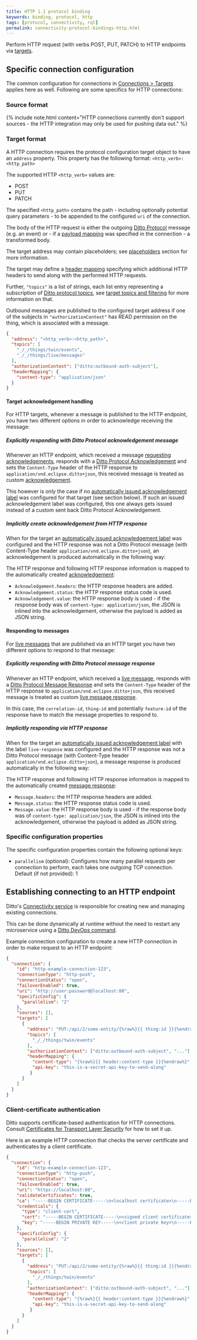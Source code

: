 ```yaml
---
title: HTTP 1.1 protocol binding
keywords: binding, protocol, http
tags: [protocol, connectivity, rql]
permalink: connectivity-protocol-bindings-http.html
---
```


Perform HTTP request (with verbs POST, PUT, PATCH) to HTTP endpoints via [targets](#target-format).

## Specific connection configuration

The common configuration for connections in [Connections > Targets](basic-connections.html#targets) applies here 
as well. Following are some specifics for HTTP connections:

### Source format

{% include note.html content="HTTP connections currently don't support sources - the HTTP integration may only be used for pushing data out." %}

### Target format

A HTTP connection requires the protocol configuration target object to have an `address` property.
This property has the following format: `<http_verb>:<http_path>`

The supported HTTP `<http_verb>` values are:
* POST
* PUT
* PATCH

The specified `<http_path>` contains the path - including optionally potential query parameters - to be appended to the 
configured `uri` of the connection.

The body of the HTTP request is either the outgoing [Ditto Protocol](protocol-specification.html) message (e.g. an event)
or - if a [payload mapping](connectivity-mapping.html) was specified in the connection - a transformed body.

The target address may contain placeholders; see
[placeholders](basic-connections.html#placeholder-for-target-addresses) section for more information.

The target may define a [header mapping](connectivity-header-mapping.html) specifying which additional HTTP headers to
send along with the performed HTTP requests.

Further, `"topics"` is a list of strings, each list entry representing a subscription of
[Ditto protocol topics](protocol-specification-topic.html), see 
[target topics and filtering](basic-connections.html#target-topics-and-filtering) for more information on that.

Outbound messages are published to the configured target address if one of the subjects in `"authorizationContext"`
has READ permission on the thing, which is associated with a message.

```json
{
  "address": "<http_verb>:<http_path>",
  "topics": [
    "_/_/things/twin/events",
    "_/_/things/live/messages"
  ],
  "authorizationContext": ["ditto:outbound-auth-subject"],
  "headerMapping": {
    "content-type": "application/json"
  }
}
```

#### Target acknowledgement handling

For HTTP targets, whenever a message is published to the HTTP endpoint, you have two different options in order to 
acknowledge receiving the message:

##### Explicitly responding with Ditto Protocol acknowledgement message

Whenever an HTTP endpoint, which received a message 
[requesting acknowledgements](basic-acknowledgements.html#requesting-acks),
responds with a [Ditto Protocol Acknowledgement](protocol-specification-acks.html#acknowledgement) and sets the 
`Content-Type` header of the HTTP response to `application/vnd.eclipse.ditto+json`, this received message is treated
as custom [acknowledgement](basic-acknowledgements.html).

This however is only the case if no 
[automatically issued acknowledgement label](basic-connections.html#target-issued-acknowledgement-label) was configured
for that target (see section below). If such an issued acknowledgement label was configured, this one always gets
issued instead of a custom sent back Ditto Protocol Acknowledgement.

##### Implicitly create acknowledgement from HTTP response 

When for the target an 
[automatically issued acknowledgement label](basic-connections.html#target-issued-acknowledgement-label) was configured 
and the HTTP response was not a Ditto Protocol message (with Content-Type header `application/vnd.eclipse.ditto+json`), 
an acknowledgement is produced automatically in the following way:

The HTTP response and following HTTP response information is mapped to the 
automatically created [acknowledgement](protocol-specification-acks.html#acknowledgement):
* `Acknowledgement.headers`: the HTTP response headers are added.
* `Acknowledgement.status`: the HTTP response status code is used.
* `Acknowledgement.value`: the HTTP response body is used - if the response body was of 
  `content-type: application/json`, the JSON is inlined into the acknowledgement, otherwise the payload is added as 
  JSON string.
  
#### Responding to messages

For [live messages](basic-messages.html) that are published via an HTTP target you have two different options to 
respond to that message:

##### Explicitly responding with Ditto Protocol message response

Whenever an HTTP endpoint, which received a [live message](basic-messages.html),
responds with a [Ditto Protocol Message Response](protocol-specification-things-messages.html#responding-to-a-message) 
and sets the `Content-Type` header of the HTTP response to `application/vnd.eclipse.ditto+json`, this received message 
is treated as custom [live message response](basic-messages.html#responding-to-messages).

In this case, the `correlation-id`, `thing-id` and potentially `feature-id` of the response have to match the 
message properties to respond to.

##### Implicitly responding via HTTP response 

When for the target an 
[automatically issued acknowledgement label](basic-connections.html#target-issued-acknowledgement-label) with the label 
`live-response` was configured and the HTTP response was not a Ditto Protocol message 
(with Content-Type header `application/vnd.eclipse.ditto+json`), a message response is produced automatically in the 
following way:

The HTTP response and following HTTP response information is mapped to the 
automatically created [message response](protocol-specification-things-messages.html#responding-to-a-message):
* `Message.headers`: the HTTP response headers are added.
* `Message.status`: the HTTP response status code is used.
* `Message.value`: the HTTP response body is used - if the response body was of 
  `content-type: application/json`, the JSON is inlined into the acknowledgement, otherwise the payload is added as 
  JSON string.


### Specific configuration properties

The specific configuration properties contain the following optional keys:
* `parallelism` (optional): Configures how many parallel requests per connection to perform, each takes one outgoing 
TCP connection. Default (if not provided): 1

## Establishing connecting to an HTTP endpoint

Ditto's [Connectivity service](architecture-services-connectivity.html) is responsible for creating new and managing 
existing connections.

This can be done dynamically at runtime without the need to restart any microservice using a
[Ditto DevOps command](installation-operating.html#devops-commands).

Example connection configuration to create a new HTTP connection in order to make request to an HTTP endpoint:

```json
{
  "connection": {
    "id": "http-example-connection-123",
    "connectionType": "http-push",
    "connectionStatus": "open",
    "failoverEnabled": true,
    "uri": "http://user:password@localhost:80",
    "specificConfig": {
      "parallelism": "2"
    },
    "sources": [],
    "targets": [
      {
        "address": "PUT:/api/2/some-entity/{%raw%}{{ thing:id }}{%endraw%}",
        "topics": [
          "_/_/things/twin/events"
        ],
        "authorizationContext": ["ditto:outbound-auth-subject", "..."],
        "headerMapping": {
          "content-type": "{%raw%}{{ header:content-type }}{%endraw%}",
          "api-key": "this-is-a-secret-api-key-to-send-along"
         }
      }
    ]
  }
}
```

### Client-certificate authentication

Ditto supports certificate-based authentication for HTTP connections. Consult 
[Certificates for Transport Layer Security](connectivity-tls-certificates.html)
for how to set it up.

Here is an example HTTP connection that checks the server certificate and authenticates by a client certificate.

```json
{
  "connection": {
    "id": "http-example-connection-123",
    "connectionType": "http-push",
    "connectionStatus": "open",
    "failoverEnabled": true,
    "uri": "https://localhost:80",
    "validateCertificates": true,
    "ca": "-----BEGIN CERTIFICATE-----\n<localhost certificate>\n-----END CERTIFICATE-----",
    "credentials": {
      "type": "client-cert",
      "cert": "-----BEGIN CERTIFICATE-----\n<signed client certificate>\n-----END CERTIFICATE-----",
      "key": "-----BEGIN PRIVATE KEY-----\n<client private key>\n-----END PRIVATE KEY-----"
    },
    "specificConfig": {
      "parallelism": "2"
    },
    "sources": [],
    "targets": [
      {
        "address": "PUT:/api/2/some-entity/{%raw%}{{ thing:id }}{%endraw%}",
        "topics": [
          "_/_/things/twin/events"
        ],
        "authorizationContext": ["ditto:outbound-auth-subject", "..."],
        "headerMapping": {
          "content-type": "{%raw%}{{ header:content-type }}{%endraw%}",
          "api-key": "this-is-a-secret-api-key-to-send-along"
         }
      }
    ]
  }
}
```
